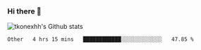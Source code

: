 ### Hi there 👋

![tkonexhh's Github stats](https://github-readme-stats.vercel.app/api?username=tkonexhh&show_icons=true)


<!--START_SECTION:waka-->

```text
Other   4 hrs 15 mins   ████████████░░░░░░░░░░░░░   47.85 %
```

<!--END_SECTION:waka-->
